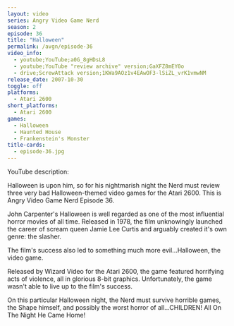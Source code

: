 ```yaml
---
layout: video
series: Angry Video Game Nerd
season: 2
episode: 36
title: "Halloween"
permalink: /avgn/episode-36
video_info:
  - youtube;YouTube;a0G_8gHDsL8
  - youtube;YouTube "review archive" version;GaXFZ8mEY0o
  - drive;ScrewAttack version;1KWa9AOz1v4EAwOF3-lSiZL_vrK1vmwNM
release_date: 2007-10-30
toggle: off
platforms:
  - Atari 2600
short_platforms:
  - Atari 2600
games:
  - Halloween
  - Haunted House
  - Frankenstein's Monster
title-cards:
  - episode-36.jpg
---
```


<p class="yt-description">YouTube description:</p>

Halloween is upon him, so for his nightmarish night the Nerd must review three very bad Halloween-themed video games for the Atari 2600. This is Angry Video Game Nerd Episode 36.

John Carpenter's Halloween is well regarded as one of the most influential horror movies of all time.  Released in 1978, the film unknowingly launched the career of scream queen Jamie Lee Curtis and arguably created it's own genre: the slasher.

The film's success also led to something much more evil...Halloween, the video game.

Released by Wizard Video for the Atari 2600, the game featured horrifying acts of violence, all in glorious 8-bit graphics.  Unfortunately, the game wasn't able to live up to the film's success.   

On this particular Halloween night, the Nerd must survive horrible games, the Shape himself, and possibly the worst horror of all...CHILDREN!  All On The Night He Came Home!  